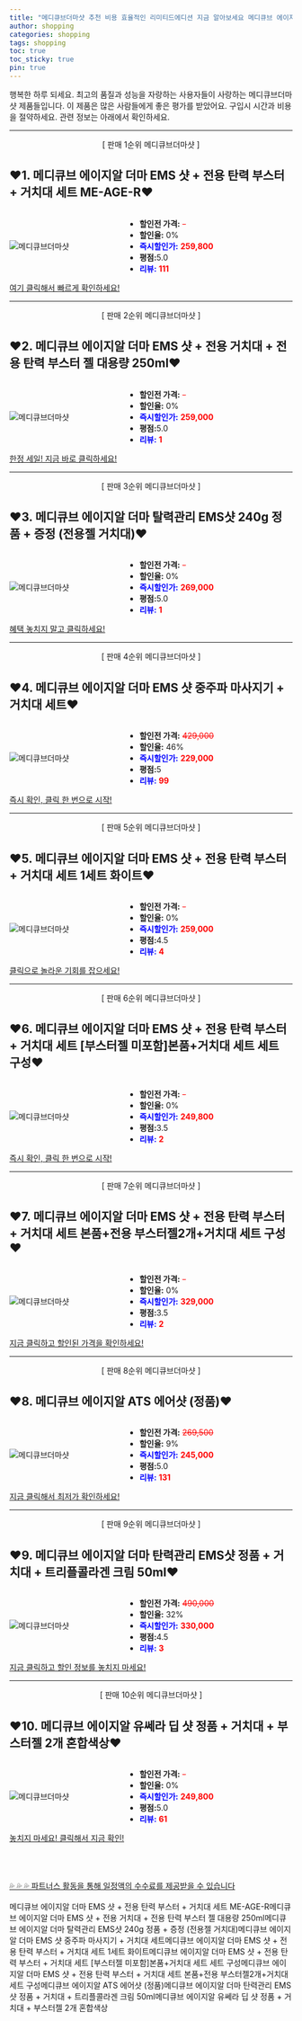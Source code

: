 ```yaml
---
title: "메디큐브더마샷 추천 비용 효율적인 리미티드에디션 지금 알아보세요 메디큐브 에이지알 더마 EMS 샷"
author: shopping
categories: shopping
tags: shopping
toc: true
toc_sticky: true
pin: true
---
```

행복한 하루 되세요. 최고의 품질과 성능을 자랑하는 사용자들이 사랑하는 메디큐브더마샷 제품들입니다. 이 제품은 많은 사람들에게 좋은 평가를 받았어요. 구입시 시간과 비용을 절약하세요. 관련 정보는 아래에서 확인하세요.

---
<p class="toplist" style="margin: 0 auto; display: block; width: fit-content;">[ 판매 1순위 메디큐브더마샷 ]</p>

<h2><strong>❤️1. 메디큐브 에이지알 더마 EMS 샷 + 전용 탄력 부스터 + 거치대 세트 ME-AGE-R❤️</strong></h2>

<div style="display: flex; align-items: center;">
    <div style="flex: 0.4;">
        <img src="https://thumbnail6.coupangcdn.com/thumbnails/remote/230x230ex/image/vendor_inventory/6d95/880975f8861447b35f8f2821d747b2a9671b4fd8e38f947cb8c45d7443c6.png" alt="메디큐브더마샷" style="max-width: 100%;">
    </div>
    <div style="flex: 0.6; margin-left: 10px;">
        <ul>
            <li><strong>할인전 가격:</strong> <del style="color: red;">-</del></li>
            <li><strong>할인율:</strong> 0%</li>
            <li><span style='color:blue'><strong>즉시할인가:</strong></span> <span style='color:red'><strong>259,800</strong></span></li>
            <li><strong>평점:</strong>5.0</li>
            <li><span style='color:blue'><strong>리뷰:</strong></span> <span style='color:red'><strong>111</strong></span></li>
        </ul>
    </div>
</div>
<div class="center">
    <a href="https://William4Davisa.github.io?lptag=AF9450613&subid=githubio&pageKey=7267885334&traceid=V0-153&itemId=18528590336&vendorItemId=89660212068" class="myButton">
        여기 클릭해서 빠르게 확인하세요!
    </a>
</div>


---
<p class="toplist" style="margin: 0 auto; display: block; width: fit-content;">[ 판매 2순위 메디큐브더마샷 ]</p>

<h2><strong>❤️2. 메디큐브 에이지알 더마 EMS 샷 + 전용 거치대 + 전용 탄력 부스터 젤 대용량 250ml❤️</strong></h2>

<div style="display: flex; align-items: center;">
    <div style="flex: 0.4;">
        <img src="https://thumbnail8.coupangcdn.com/thumbnails/remote/230x230ex/image/vendor_inventory/46b8/2232b90182b0f18e78005824d84cd58702fd3afbd6681a3249180a2fbb96.jpg" alt="메디큐브더마샷" style="max-width: 100%;">
    </div>
    <div style="flex: 0.6; margin-left: 10px;">
        <ul>
            <li><strong>할인전 가격:</strong> <del style="color: red;">-</del></li>
            <li><strong>할인율:</strong> 0%</li>
            <li><span style='color:blue'><strong>즉시할인가:</strong></span> <span style='color:red'><strong>259,000</strong></span></li>
            <li><strong>평점:</strong>5.0</li>
            <li><span style='color:blue'><strong>리뷰:</strong></span> <span style='color:red'><strong>1</strong></span></li>
        </ul>
    </div>
</div>
<div class="center">
    <a href="https://William4Davisa.github.io?lptag=AF9450613&subid=githubio&pageKey=8073275385&traceid=V0-153&itemId=22732106934&vendorItemId=89767414494" class="myButton">
        한정 세일! 지금 바로 클릭하세요!
    </a>
</div>


---
<p class="toplist" style="margin: 0 auto; display: block; width: fit-content;">[ 판매 3순위 메디큐브더마샷 ]</p>

<h2><strong>❤️3. 메디큐브 에이지알 더마 탈력관리 EMS샷 240g 정품 + 증정 (전용젤 거치대)❤️</strong></h2>

<div style="display: flex; align-items: center;">
    <div style="flex: 0.4;">
        <img src="https://thumbnail7.coupangcdn.com/thumbnails/remote/230x230ex/image/vendor_inventory/b385/7bbef0d8ffdbe3136b9396105ac29f7155b620603d9310a3c43e7d9d3085.jpg" alt="메디큐브더마샷" style="max-width: 100%;">
    </div>
    <div style="flex: 0.6; margin-left: 10px;">
        <ul>
            <li><strong>할인전 가격:</strong> <del style="color: red;">-</del></li>
            <li><strong>할인율:</strong> 0%</li>
            <li><span style='color:blue'><strong>즉시할인가:</strong></span> <span style='color:red'><strong>269,000</strong></span></li>
            <li><strong>평점:</strong>5.0</li>
            <li><span style='color:blue'><strong>리뷰:</strong></span> <span style='color:red'><strong>1</strong></span></li>
        </ul>
    </div>
</div>
<div class="center">
    <a href="https://William4Davisa.github.io?lptag=AF9450613&subid=githubio&pageKey=7105598947&traceid=V0-153&itemId=17748143725&vendorItemId=84104545704" class="myButton">
        혜택 놓치지 말고 클릭하세요!
    </a>
</div>


---
<p class="toplist" style="margin: 0 auto; display: block; width: fit-content;">[ 판매 4순위 메디큐브더마샷 ]</p>

<h2><strong>❤️4. 메디큐브 에이지알 더마 EMS 샷 중주파 마사지기 + 거치대 세트❤️</strong></h2>

<div style="display: flex; align-items: center;">
    <div style="flex: 0.4;">
        <img src="https://thumbnail6.coupangcdn.com/thumbnails/remote/230x230ex/image/vendor_inventory/02ba/0f49c2a91d32c4e118bb6fe2a030889d0804d8267a3a1bb97735c622505b.jpg" alt="메디큐브더마샷" style="max-width: 100%;">
    </div>
    <div style="flex: 0.6; margin-left: 10px;">
        <ul>
            <li><strong>할인전 가격:</strong> <del style="color: red;">429,000</del></li>
            <li><strong>할인율:</strong> 46%</li>
            <li><span style='color:blue'><strong>즉시할인가:</strong></span> <span style='color:red'><strong>229,000</strong></span></li>
            <li><strong>평점:</strong>5</li>
            <li><span style='color:blue'><strong>리뷰:</strong></span> <span style='color:red'><strong>99</strong></span></li>
        </ul>
    </div>
</div>
<div class="center">
    <a href="https://William4Davisa.github.io?lptag=AF9450613&subid=githubio&pageKey=7434499197&traceid=V0-153&itemId=19317475782&vendorItemId=90585914955" class="myButton">
        즉시 확인, 클릭 한 번으로 시작!
    </a>
</div>


---
<p class="toplist" style="margin: 0 auto; display: block; width: fit-content;">[ 판매 5순위 메디큐브더마샷 ]</p>

<h2><strong>❤️5. 메디큐브 에이지알 더마 EMS 샷 + 전용 탄력 부스터 + 거치대 세트 1세트 화이트❤️</strong></h2>

<div style="display: flex; align-items: center;">
    <div style="flex: 0.4;">
        <img src="https://thumbnail8.coupangcdn.com/thumbnails/remote/230x230ex/image/vendor_inventory/46b8/2232b90182b0f18e78005824d84cd58702fd3afbd6681a3249180a2fbb96.jpg" alt="메디큐브더마샷" style="max-width: 100%;">
    </div>
    <div style="flex: 0.6; margin-left: 10px;">
        <ul>
            <li><strong>할인전 가격:</strong> <del style="color: red;">-</del></li>
            <li><strong>할인율:</strong> 0%</li>
            <li><span style='color:blue'><strong>즉시할인가:</strong></span> <span style='color:red'><strong>259,000</strong></span></li>
            <li><strong>평점:</strong>4.5</li>
            <li><span style='color:blue'><strong>리뷰:</strong></span> <span style='color:red'><strong>4</strong></span></li>
        </ul>
    </div>
</div>
<div class="center">
    <a href="https://William4Davisa.github.io?lptag=AF9450613&subid=githubio&pageKey=7605361092&traceid=V0-153&itemId=20129024642&vendorItemId=86318020924" class="myButton">
        클릭으로 놀라운 기회를 잡으세요!
    </a>
</div>


---
<p class="toplist" style="margin: 0 auto; display: block; width: fit-content;">[ 판매 6순위 메디큐브더마샷 ]</p>

<h2><strong>❤️6. 메디큐브 에이지알 더마 EMS 샷 + 전용 탄력 부스터 + 거치대 세트 [부스터젤 미포함]본품+거치대 세트 세트 구성❤️</strong></h2>

<div style="display: flex; align-items: center;">
    <div style="flex: 0.4;">
        <img src="https://thumbnail9.coupangcdn.com/thumbnails/remote/230x230ex/image/vendor_inventory/d91a/bd2c1c511eb7e49fd4c30127c8e7f8f3b1bb6a489c7ca363e1331073ac0c.png" alt="메디큐브더마샷" style="max-width: 100%;">
    </div>
    <div style="flex: 0.6; margin-left: 10px;">
        <ul>
            <li><strong>할인전 가격:</strong> <del style="color: red;">-</del></li>
            <li><strong>할인율:</strong> 0%</li>
            <li><span style='color:blue'><strong>즉시할인가:</strong></span> <span style='color:red'><strong>249,800</strong></span></li>
            <li><strong>평점:</strong>3.5</li>
            <li><span style='color:blue'><strong>리뷰:</strong></span> <span style='color:red'><strong>2</strong></span></li>
        </ul>
    </div>
</div>
<div class="center">
    <a href="https://William4Davisa.github.io?lptag=AF9450613&subid=githubio&pageKey=8209530692&traceid=V0-153&itemId=22016015103&vendorItemId=89660212078" class="myButton">
        즉시 확인, 클릭 한 번으로 시작!
    </a>
</div>


---
<p class="toplist" style="margin: 0 auto; display: block; width: fit-content;">[ 판매 7순위 메디큐브더마샷 ]</p>

<h2><strong>❤️7. 메디큐브 에이지알 더마 EMS 샷 + 전용 탄력 부스터 + 거치대 세트 본품+전용 부스터젤2개+거치대 세트 구성❤️</strong></h2>

<div style="display: flex; align-items: center;">
    <div style="flex: 0.4;">
        <img src="https://thumbnail10.coupangcdn.com/thumbnails/remote/230x230ex/image/vendor_inventory/f8bc/6b15e5d3fae7fa0f0f0983453c24f91f2b6a20401a154a0728e23cf42a3a.png" alt="메디큐브더마샷" style="max-width: 100%;">
    </div>
    <div style="flex: 0.6; margin-left: 10px;">
        <ul>
            <li><strong>할인전 가격:</strong> <del style="color: red;">-</del></li>
            <li><strong>할인율:</strong> 0%</li>
            <li><span style='color:blue'><strong>즉시할인가:</strong></span> <span style='color:red'><strong>329,000</strong></span></li>
            <li><strong>평점:</strong>3.5</li>
            <li><span style='color:blue'><strong>리뷰:</strong></span> <span style='color:red'><strong>2</strong></span></li>
        </ul>
    </div>
</div>
<div class="center">
    <a href="https://William4Davisa.github.io?lptag=AF9450613&subid=githubio&pageKey=8209530692&traceid=V0-153&itemId=22016015106&vendorItemId=89660212061" class="myButton">
        지금 클릭하고 할인된 가격을 확인하세요!
    </a>
</div>


---
<p class="toplist" style="margin: 0 auto; display: block; width: fit-content;">[ 판매 8순위 메디큐브더마샷 ]</p>

<h2><strong>❤️8. 메디큐브 에이지알 ATS 에어샷 (정품)❤️</strong></h2>

<div style="display: flex; align-items: center;">
    <div style="flex: 0.4;">
        <img src="https://thumbnail10.coupangcdn.com/thumbnails/remote/230x230ex/image/vendor_inventory/3e3f/ca1465c95fb514893931bc121a64793ae768a4ba069b8bb18abddcac647c.png" alt="메디큐브더마샷" style="max-width: 100%;">
    </div>
    <div style="flex: 0.6; margin-left: 10px;">
        <ul>
            <li><strong>할인전 가격:</strong> <del style="color: red;">269,500</del></li>
            <li><strong>할인율:</strong> 9%</li>
            <li><span style='color:blue'><strong>즉시할인가:</strong></span> <span style='color:red'><strong>245,000</strong></span></li>
            <li><strong>평점:</strong>5.0</li>
            <li><span style='color:blue'><strong>리뷰:</strong></span> <span style='color:red'><strong>131</strong></span></li>
        </ul>
    </div>
</div>
<div class="center">
    <a href="https://William4Davisa.github.io?lptag=AF9450613&subid=githubio&pageKey=6622073776&traceid=V0-153&itemId=15060804407&vendorItemId=83999161529" class="myButton">
        지금 클릭해서 최저가 확인하세요!
    </a>
</div>


---
<p class="toplist" style="margin: 0 auto; display: block; width: fit-content;">[ 판매 9순위 메디큐브더마샷 ]</p>

<h2><strong>❤️9. 메디큐브 에이지알 더마 탄력관리 EMS샷 정품 + 거치대 + 트리플콜라겐 크림 50ml❤️</strong></h2>

<div style="display: flex; align-items: center;">
    <div style="flex: 0.4;">
        <img src="https://thumbnail10.coupangcdn.com/thumbnails/remote/230x230ex/image/vendor_inventory/2ec7/c96fb6064e9208d5953fc6bce6b19e0e8e7b444d72787eaa1ace2271d77e.png" alt="메디큐브더마샷" style="max-width: 100%;">
    </div>
    <div style="flex: 0.6; margin-left: 10px;">
        <ul>
            <li><strong>할인전 가격:</strong> <del style="color: red;">490,000</del></li>
            <li><strong>할인율:</strong> 32%</li>
            <li><span style='color:blue'><strong>즉시할인가:</strong></span> <span style='color:red'><strong>330,000</strong></span></li>
            <li><strong>평점:</strong>4.5</li>
            <li><span style='color:blue'><strong>리뷰:</strong></span> <span style='color:red'><strong>3</strong></span></li>
        </ul>
    </div>
</div>
<div class="center">
    <a href="https://William4Davisa.github.io?lptag=AF9450613&subid=githubio&pageKey=7281318501&traceid=V0-153&itemId=18590707355&vendorItemId=85727006034" class="myButton">
        지금 클릭하고 할인 정보를 놓치지 마세요!
    </a>
</div>


---
<p class="toplist" style="margin: 0 auto; display: block; width: fit-content;">[ 판매 10순위 메디큐브더마샷 ]</p>

<h2><strong>❤️10. 메디큐브 에이지알 유쎄라 딥 샷 정품 + 거치대 + 부스터젤 2개 혼합색상❤️</strong></h2>

<div style="display: flex; align-items: center;">
    <div style="flex: 0.4;">
        <img src="https://thumbnail8.coupangcdn.com/thumbnails/remote/230x230ex/image/vendor_inventory/0819/1356c9f0d87aeae9e5f55bcb71869f0cc0b2551645ce8a629cff93a44fb7.png" alt="메디큐브더마샷" style="max-width: 100%;">
    </div>
    <div style="flex: 0.6; margin-left: 10px;">
        <ul>
            <li><strong>할인전 가격:</strong> <del style="color: red;">-</del></li>
            <li><strong>할인율:</strong> 0%</li>
            <li><span style='color:blue'><strong>즉시할인가:</strong></span> <span style='color:red'><strong>249,800</strong></span></li>
            <li><strong>평점:</strong>5.0</li>
            <li><span style='color:blue'><strong>리뷰:</strong></span> <span style='color:red'><strong>61</strong></span></li>
        </ul>
    </div>
</div>
<div class="center">
    <a href="https://William4Davisa.github.io?lptag=AF9450613&subid=githubio&pageKey=7263663231&traceid=V0-153&itemId=18507469258&vendorItemId=85860355940" class="myButton">
        놓치지 마세요! 클릭해서 지금 확인!
    </a>
</div>

<br><br><br>[💦 💦 💦 파트너스 활동을 통해 일정액의 수수료를 제공받을 수 있습니다](https://link.coupang.com/a/bcpT2c)<br><br>메디큐브 에이지알 더마 EMS 샷 + 전용 탄력 부스터 + 거치대 세트 ME-AGE-R메디큐브 에이지알 더마 EMS 샷 + 전용 거치대 + 전용 탄력 부스터 젤 대용량 250ml메디큐브 에이지알 더마 탈력관리 EMS샷 240g 정품 + 증정 (전용젤 거치대)메디큐브 에이지알 더마 EMS 샷 중주파 마사지기 + 거치대 세트메디큐브 에이지알 더마 EMS 샷 + 전용 탄력 부스터 + 거치대 세트 1세트 화이트메디큐브 에이지알 더마 EMS 샷 + 전용 탄력 부스터 + 거치대 세트 [부스터젤 미포함]본품+거치대 세트 세트 구성메디큐브 에이지알 더마 EMS 샷 + 전용 탄력 부스터 + 거치대 세트 본품+전용 부스터젤2개+거치대 세트 구성메디큐브 에이지알 ATS 에어샷 (정품)메디큐브 에이지알 더마 탄력관리 EMS샷 정품 + 거치대 + 트리플콜라겐 크림 50ml메디큐브 에이지알 유쎄라 딥 샷 정품 + 거치대 + 부스터젤 2개 혼합색상